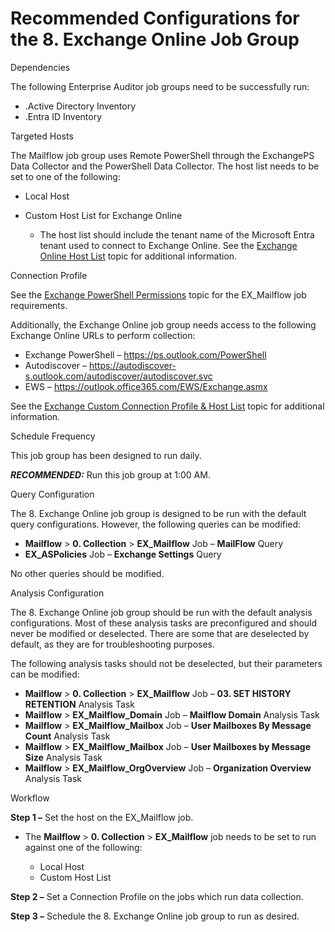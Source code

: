 # Recommended Configurations for the 8. Exchange Online Job Group

Dependencies

The following Enterprise Auditor job groups need to be successfully run:

- .Active Directory Inventory
- .Entra ID Inventory

Targeted Hosts

The Mailflow job group uses Remote PowerShell through the ExchangePS Data Collector and the
PowerShell Data Collector. The host list needs to be set to one of the following:

- Local Host
- Custom Host List for Exchange Online

    - The host list should include the tenant name of the Microsoft Entra tenant used to connect to
      Exchange Online. See the
      [Exchange Online Host List](/docs/accessanalyzer/11.6/enterpriseauditor/admin/datacollector/exchangeps/configurejob.md#exchange-online-host-list)
      topic for additional information.

Connection Profile

See the
[Exchange PowerShell Permissions](/docs/accessanalyzer/11.6/enterpriseauditor/requirements/solutions/exchange/powershell.md)
topic for the EX_Mailflow job requirements.

Additionally, the Exchange Online job group needs access to the following Exchange Online URLs to
perform collection:

- Exchange PowerShell – https://ps.outlook.com/PowerShell
- Autodiscover – https://autodiscover-s.outlook.com/autodiscover/autodiscover.svc
- EWS – https://outlook.office365.com/EWS/Exchange.asmx

See the
[Exchange Custom Connection Profile & Host List](/docs/accessanalyzer/11.6/enterpriseauditor/admin/datacollector/exchangeps/configurejob.md)
topic for additional information.

Schedule Frequency

This job group has been designed to run daily.

**_RECOMMENDED:_** Run this job group at 1:00 AM.

Query Configuration

The 8. Exchange Online job group is designed to be run with the default query configurations.
However, the following queries can be modified:

- **Mailflow** > **0. Collection** > **EX_Mailflow** Job – **MailFlow** Query
- **EX_ASPolicies** Job – **Exchange Settings** Query

No other queries should be modified.

Analysis Configuration

The 8. Exchange Online job group should be run with the default analysis configurations. Most of
these analysis tasks are preconfigured and should never be modified or deselected. There are some
that are deselected by default, as they are for troubleshooting purposes.

The following analysis tasks should not be deselected, but their parameters can be modified:

- **Mailflow** > **0. Collection** > **EX_Mailflow** Job – **03. SET HISTORY RETENTION** Analysis
  Task
- **Mailflow** > **EX_Mailflow_Domain** Job – **Mailflow Domain** Analysis Task
- **Mailflow** > **EX_Mailflow_Mailbox** Job – **User Mailboxes By Message Count** Analysis Task
- **Mailflow** > **EX_Mailflow_Mailbox** Job – **User Mailboxes by Message Size** Analysis Task
- **Mailflow** > **EX_Mailflow_OrgOverview** Job – **Organization Overview** Analysis Task

Workflow

**Step 1 –** Set the host on the EX_Mailflow job.

- The **Mailflow** > **0. Collection** > **EX_Mailflow** job needs to be set to run against one of
  the following:

    - Local Host
    - Custom Host List

**Step 2 –** Set a Connection Profile on the jobs which run data collection.

**Step 3 –** Schedule the 8. Exchange Online job group to run as desired.
